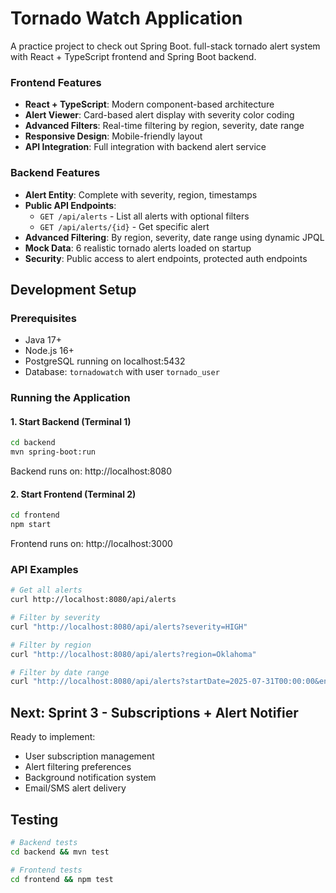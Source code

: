 # Tornado Watch Application

A practice project to check out Spring Boot. full-stack tornado alert system with React + TypeScript frontend and Spring Boot backend.

### Frontend Features  
- **React + TypeScript**: Modern component-based architecture
- **Alert Viewer**: Card-based alert display with severity color coding
- **Advanced Filters**: Real-time filtering by region, severity, date range
- **Responsive Design**: Mobile-friendly layout
- **API Integration**: Full integration with backend alert service

### Backend Features
- **Alert Entity**: Complete with severity, region, timestamps
- **Public API Endpoints**:
  - `GET /api/alerts` - List all alerts with optional filters
  - `GET /api/alerts/{id}` - Get specific alert
- **Advanced Filtering**: By region, severity, date range using dynamic JPQL
- **Mock Data**: 6 realistic tornado alerts loaded on startup
- **Security**: Public access to alert endpoints, protected auth endpoints

## Development Setup

### Prerequisites
- Java 17+
- Node.js 16+
- PostgreSQL running on localhost:5432
- Database: `tornadowatch` with user `tornado_user`

### Running the Application

#### 1. Start Backend (Terminal 1)
```bash
cd backend
mvn spring-boot:run
```
Backend runs on: http://localhost:8080

#### 2. Start Frontend (Terminal 2)  
```bash
cd frontend
npm start
```
Frontend runs on: http://localhost:3000

### API Examples
```bash
# Get all alerts
curl http://localhost:8080/api/alerts

# Filter by severity
curl "http://localhost:8080/api/alerts?severity=HIGH"

# Filter by region
curl "http://localhost:8080/api/alerts?region=Oklahoma"

# Filter by date range
curl "http://localhost:8080/api/alerts?startDate=2025-07-31T00:00:00&endDate=2025-07-31T23:59:59"
```

## Next: Sprint 3 - Subscriptions + Alert Notifier

Ready to implement:
- User subscription management
- Alert filtering preferences  
- Background notification system
- Email/SMS alert delivery

## Testing

```bash
# Backend tests
cd backend && mvn test

# Frontend tests
cd frontend && npm test
```